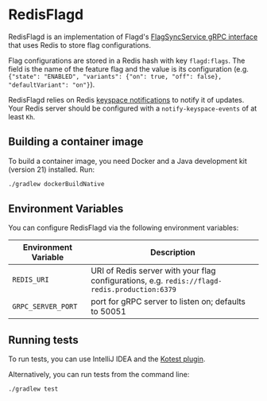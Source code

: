 # RedisFlagd

RedisFlagd is an implementation of Flagd's [FlagSyncService gRPC interface](https://github.com/open-feature/flagd-schemas/blob/main/protobuf/flagd/sync/v1/sync.proto) that uses Redis to store flag configurations.

Flag configurations are stored in a Redis hash with key `flagd:flags`. The field is the name of the feature flag and the value is its configuration (e.g. `{"state": "ENABLED", "variants": {"on": true, "off": false}, "defaultVariant": "on"}`).

RedisFlagd relies on Redis [keyspace notifications](https://redis.io/docs/manual/keyspace-notifications/) to notify it of updates. Your Redis server should be configured with a `notify-keyspace-events` of at least `Kh`.

## Building a container image

To build a container image, you need Docker and a Java development kit (version 21) installed. Run:
```sh
./gradlew dockerBuildNative
```

## Environment Variables

You can configure RedisFlagd via the following environment variables:

| Environment Variable | Description |
| --- | --- |
| `REDIS_URI` | URI of Redis server with your flag configurations, e.g. `redis://flagd-redis.production:6379` |
| `GRPC_SERVER_PORT` | port for gRPC server to listen on; defaults to 50051 |

## Running tests

To run tests, you can use IntelliJ IDEA and the [Kotest plugin](https://plugins.jetbrains.com/plugin/14080-kotest).

Alternatively, you can run tests from the command line:
```sh
./gradlew test
```
